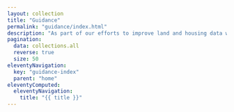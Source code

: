 ```yaml
---
layout: collection
title: "Guidance"
permalink: "guidance/index.html"
description: "As part of our efforts to improve land and housing data we are working with local planning authorities and other users of the data to create guidance around a range of subjects. These will include complying with different requirements for publishing data, mapping data, understanding data definitions and specifications, and more."
pagination:
  data: collections.all
  reverse: true
  size: 50
eleventyNavigation:
  key: "guidance-index"
  parent: "home"
eleventyComputed:
  eleventyNavigation:
    title: "{{ title }}"
---
```

